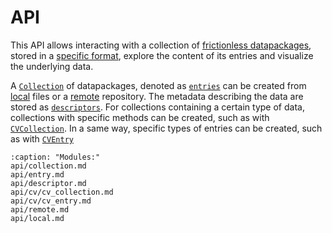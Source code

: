 API
===

This API allows interacting with a collection of
[frictionless datapackages](https://frictionlessdata.io/), stored in a [specific format](usage/unitpackage.md), explore the content of its entries and visualize the underlying data.

A [`Collection`](api/collection.md) of datapackages, denoted as [`entries`](api/entry.md) can be created from [local](api/local.md) files or a [remote](api/remote.md) repository. The metadata describing the data are stored as [`descriptors`](api/descriptor.md). For collections containing a certain type of data, collections with specific methods can be created, such as with [`CVCollection`](api/cv/cv_collection.md). In a same way, specific types of entries can be created, such as with [`CVEntry`](api/cv/cv_entry.md)

```{toctree}
:caption: "Modules:"
api/collection.md
api/entry.md
api/descriptor.md
api/cv/cv_collection.md
api/cv/cv_entry.md
api/remote.md
api/local.md
```
